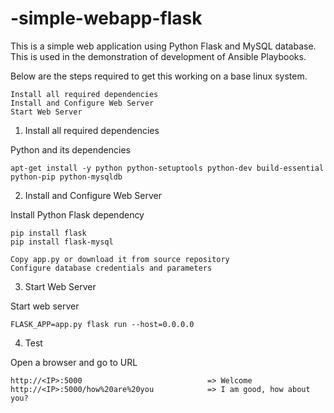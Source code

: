 # -simple-webapp-flask
This is a simple web application using Python Flask and MySQL database. This is used in the demonstration of development of Ansible Playbooks.

Below are the steps required to get this working on a base linux system.

    Install all required dependencies
    Install and Configure Web Server
    Start Web Server

1. Install all required dependencies

Python and its dependencies

    apt-get install -y python python-setuptools python-dev build-essential python-pip python-mysqldb

2. Install and Configure Web Server

Install Python Flask dependency

    pip install flask
    pip install flask-mysql

    Copy app.py or download it from source repository
    Configure database credentials and parameters

3. Start Web Server

Start web server

    FLASK_APP=app.py flask run --host=0.0.0.0

4. Test

Open a browser and go to URL

    http://<IP>:5000                            => Welcome
    http://<IP>:5000/how%20are%20you            => I am good, how about you?
